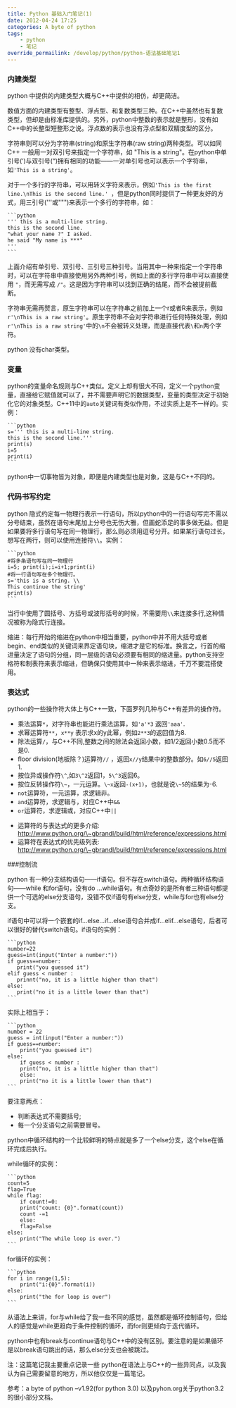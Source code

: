 ```yaml
---
title: Python 基础入门笔记(1)
date: 2012-04-24 17:25
categories: A byte of python
tags: 
	- python
	- 笔记
override_permailink: /develop/python/python-语法基础笔记1
---
```

### 内建类型

python 中提供的内建类型大概与C++中提供的相仿，却更简洁。

数值方面的内建类型有整型、浮点型、和复数类型三种。在C++中虽然也有复数类型，但却是由标准库提供的。另外，python中整数的表示就是整形，没有如C++中的长整型短整形之说。浮点数的表示也没有浮点型和双精度型的区分。

字符串则可以分为字符串(string)和原生字符串(raw string)两种类型。可以如同
C++ 一般用一对双引号来指定一个字符串，如 "This is a
string"。在python中单引号(‘)与双引号(“)拥有相同的功能——一对单引号也可以表示一个字符串，如` 'This is a string' `。

对于一个多行的字符串，可以用转义字符来表示，例如`'This is the first line.\nThis is the second line.' `，但是python同时提供了一种更友好的方式，用三引号('''或""")来表示一个多行的字符串，如：

	```python
	''' this is a multi-line string.
	this is the second line.
	"what your name ?" I asked.
	he said "My name is ***"
	'''
	```

上面介绍有单引号、双引号、三引号三种引号。当用其中一种来指定一个字符串时，可以在字符串中直接使用另外两种引号，例如上面的多行字符串中可以直接使用
`"`，而无需写成 `/"`。这是因为字符串可以找到正确的结尾，而不会被提前截断。


字符串无需再赘言，原生字符串可以在字符串之前加上一个r或者R来表示，例如`r'\nThis is a raw string'`。原生字符串不会对字符串进行任何特殊处理，例如`r'\nThis is a raw string'`中的`\n`不会被转义处理，而是直接代表`\`和`n`两个字符。

python 没有char类型。

### 变量

python的变量命名规则与C++类似。定义上却有很大不同，定义一个python变量，直接给它赋值就可以了，并不需要声明它的数据类型，变量的类型决定于初始化它的对象类型。C++11中的`auto`关键词有类似作用，不过实质上是不一样的。实例：

	```python
	s=''' this is a multi-line string.
	this is the second line.'''
	print(s)
	i=5
	print(i)
	```

python中一切事物皆为对象，即便是内建类型也是对象，这是与C++不同的。

### 代码书写约定

python
隐式约定每一物理行表示一行语句，所以python中的一行语句写完不需以分号结束，虽然在语句末尾加上分号也无伤大雅，但画蛇添足的事多做无益。但是如果要将多行语句写在同一物理行，那么则必须用逗号分开。如果某行语句过长，想写在两行，则可以使用连接符`\\`。实例：

	```python
	#将多条语句写在同一物理行
	i=5; print(i);i=i+1;print(i)
	#将一行语句写在多个物理行。
	s='this is a string. \\
	This continue the string'
	print(s)
	```

当行中使用了圆括号、方括号或波形括号的时候，不需要用`\\`来连接多行,这种情况被称为隐式行连接。

缩进：每行开始的缩进在python中相当重要，python中并不用大括号或者begin、end类似的关键词来界定语句块，缩进才是它的标准。换言之，行首的缩进量决定了语句的分组，同一层级的语句必须要有相同的缩进量。python支持空格符和制表符来表示缩进，但确保只使用其中一种来表示缩进，千万不要混搭使用。

### 表达式

python的一些操作符大体上与C++一致，下面罗列几种与C++有差异的操作符。

-   乘法运算`*`，对字符串也能进行乘法运算，如`'a'*3` 返回`'aaa'`.
-   求幂运算符`**`，`x**y` 表示求x的y此幂，例如`2**3`的返回值为8.
-   除法运算`/`，与C++不同,整数之间的除法会返回小数，如1/2返回小数0.5而不是0.
-   floor division(地板除？)运算符`//` ，返回`x//y`结果中的整数部分。如`6//5`返回1.
-   按位异或操作符`\^`,如`3\^2`返回1，`5\^3`返回6。
-   按位反转操作符`\~`，一元运算。`\~x`返回`-(x+1)`，也就是说`\~5`的结果为-6.
-   `not`运算符，一元运算，求逻辑非。
-   `and`运算符，求逻辑与，对应C++中`&&`
-   `or`运算符，求逻辑或，对应C++中`||`

* 运算符的与表达式的更多介绍: <http://www.python.org/\~gbrandl/build/html/reference/expressions.html>
* 运算符在表达式的优先级列表: <http://www.python.org/\~gbrandl/build/html/reference/expressions.html>

###控制流

python
有一种分支结构语句——if语句。但不存在switch语句。两种循环结构语句——while
和for语句，没有do …while语句。有点奇妙的是所有者三种语句都提供一个可选的else分支语句，没错不仅if语句有else分支，while与for也有else分支。

if语句中可以将一个嵌套的if…else…if…else语句合并成if…elif…else语句，后者可以很好的替代switch语句。if语句的实例：

	```python
	number=22
	guess=int(input("Enter a number:"))
	if guess==number:  
	   print("you guessed it")
	elif guess < number :    
	   prinnt("no, it is a little higher than that")
	else:  
	   print("no it is a little lower than that")
	```

实际上相当于：

	```python
	number = 22
	guess = int(input("Enter a number:"))
	if guess==number:
	    print("you guessed it")
	else:
	    if guess < number :
		print("no, it is a little higher than that")
	    else:
		print("no it is a little lower than that")
	```

要注意两点：
*	判断表达式不需要括号;
*	每一个分支语句之前需要冒号。

python中循环结构的一个比较鲜明的特点就是多了一个else分支，这个else在循环完成后执行。

while循环的实例：

	```python
	count=5
	flag=True
	while flag:
	    if count!=0:
		print("count: {0}".format(count))
		count -=1
	    else:
		flag=False
	else:
	    print("The while loop is over.")
	```

for循环的实例：

	```python
	for i in range(1,5):
	    print("i:{0}".format(i))
	else:
	    print("the for loop is over")
	```

从语法上来讲，for与while给了我一些不同的感觉，虽然都是循环控制语句，但给人的感觉是while更趋向于条件控制的循环，而for则更倾向于迭代循环。

python中也有break与continue语句与C++中的没有区别。要注意的是如果循环是以break语句跳出的话，那么else分支也会被跳过。

注：这篇笔记我主要重点记录一些 python在语法上与C++的一些异同点，以及我认为自己需要留意的地方，所以他仅仅是一篇笔记。

参考：a byte of python –v1.92(for python 3.0) 以及pyhon.org关于python3.2的很小部分文档。

